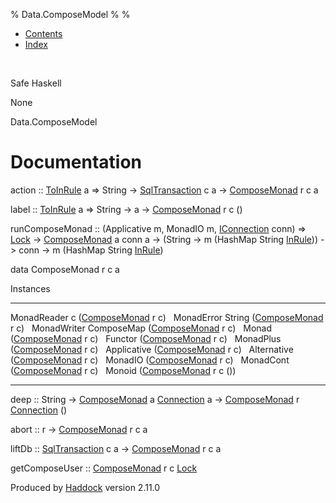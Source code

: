 % Data.ComposeModel
% 
% 

-   [Contents](index.html)
-   [Index](doc-index.html)

 

Safe Haskell

None

Data.ComposeModel

Documentation
=============

action :: [ToInRule](Data-InRules.html#t:ToInRule) a =\> String -\>
[SqlTransaction](Data-SqlTransaction.html#t:SqlTransaction) c a -\>
[ComposeMonad](Data-ComposeModel.html#t:ComposeMonad) r c a

label :: [ToInRule](Data-InRules.html#t:ToInRule) a =\> String -\> a -\>
[ComposeMonad](Data-ComposeModel.html#t:ComposeMonad) r c ()

runComposeMonad :: (Applicative m, MonadIO m,
[IConnection](Data-SqlTransaction.html#t:IConnection) conn) =\>
[Lock](LockSnaplet.html#t:Lock) -\>
[ComposeMonad](Data-ComposeModel.html#t:ComposeMonad) a conn a -\>
(String -\> m (HashMap String [InRule](Data-InRules.html#t:InRule))) -\>
conn -\> m (HashMap String [InRule](Data-InRules.html#t:InRule))

data ComposeMonad r c a

Instances

  ------------------------------------------------------------------------------------ ---
  MonadReader c ([ComposeMonad](Data-ComposeModel.html#t:ComposeMonad) r c)             
  MonadError String ([ComposeMonad](Data-ComposeModel.html#t:ComposeMonad) r c)         
  MonadWriter ComposeMap ([ComposeMonad](Data-ComposeModel.html#t:ComposeMonad) r c)    
  Monad ([ComposeMonad](Data-ComposeModel.html#t:ComposeMonad) r c)                     
  Functor ([ComposeMonad](Data-ComposeModel.html#t:ComposeMonad) r c)                   
  MonadPlus ([ComposeMonad](Data-ComposeModel.html#t:ComposeMonad) r c)                 
  Applicative ([ComposeMonad](Data-ComposeModel.html#t:ComposeMonad) r c)               
  Alternative ([ComposeMonad](Data-ComposeModel.html#t:ComposeMonad) r c)               
  MonadIO ([ComposeMonad](Data-ComposeModel.html#t:ComposeMonad) r c)                   
  MonadCont ([ComposeMonad](Data-ComposeModel.html#t:ComposeMonad) r c)                 
  Monoid ([ComposeMonad](Data-ComposeModel.html#t:ComposeMonad) r c ())                 
  ------------------------------------------------------------------------------------ ---

deep :: String -\> [ComposeMonad](Data-ComposeModel.html#t:ComposeMonad)
a [Connection](Data-SqlTransaction.html#t:Connection) a -\>
[ComposeMonad](Data-ComposeModel.html#t:ComposeMonad) r
[Connection](Data-SqlTransaction.html#t:Connection) ()

abort :: r -\> [ComposeMonad](Data-ComposeModel.html#t:ComposeMonad) r c
a

liftDb :: [SqlTransaction](Data-SqlTransaction.html#t:SqlTransaction) c
a -\> [ComposeMonad](Data-ComposeModel.html#t:ComposeMonad) r c a

getComposeUser :: [ComposeMonad](Data-ComposeModel.html#t:ComposeMonad)
r c [Lock](LockSnaplet.html#t:Lock)

Produced by [Haddock](http://www.haskell.org/haddock/) version 2.11.0
